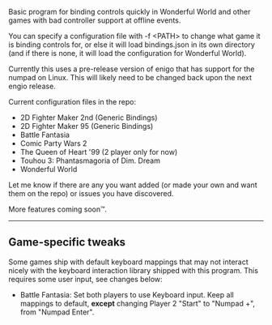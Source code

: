 Basic program for binding controls quickly in Wonderful World and other games with bad controller support at offline events.

You can specify a configuration file with -f \<PATH\> to change what game it is binding controls for, or else it will load bindings.json in its own directory (and if there is none, it will load the configuration for Wonderful World).

Currently this uses a pre-release version of enigo that has support for the numpad on Linux. This will likely need to be changed back upon the next engio release.

Current configuration files in the repo:
- 2D Fighter Maker 2nd (Generic Bindings)
- 2D Fighter Maker 95 (Generic Bindings)
- Battle Fantasia
- Comic Party Wars 2
- The Queen of Heart '99 (2 player only for now)
- Touhou 3: Phantasmagoria of Dim. Dream
- Wonderful World

Let me know if there are any you want added (or made your own and want them on the repo) or issues you have discovered.

More features coming soon™.

----

## Game-specific tweaks
Some games ship with default keyboard mappings that may not interact nicely with the keyboard interaction library shipped with this program. This requires some user input, see changes below:

- Battle Fantasia: Set both players to use Keyboard input. Keep all mappings to default, **except** changing Player 2 "Start" to "Numpad +", from "Numpad Enter".
